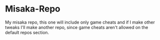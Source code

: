 # Misaka-Repo
My misaka repo, this one will include only game cheats and if I make other tweaks I'll make another repo, since game cheats aren't allowed on the default repos section.
